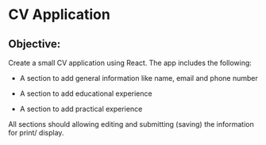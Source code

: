 # CV Application

## Objective:
Create a small CV application using React. The app includes the following:

- A section to add general information like name, email and phone number

- A section to add educational experience

- A section to add practical experience

All sections should allowing editing and submitting (saving) the information for print/ display.
